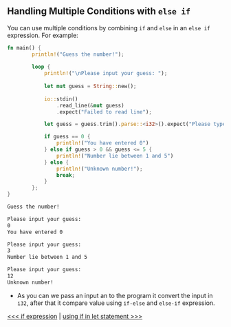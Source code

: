 
## Handling Multiple Conditions with `else if`

You can use multiple conditions by combining `if` and `else` in an  `else if` expression. For example:

```rust
fn main() {
        println!("Guess the number!");
    
        loop {
            println!("\nPlease input your guess: ");
    
            let mut guess = String::new();
        
            io::stdin()
                .read_line(&mut guess)
                .expect("Failed to read line");

            let guess = guess.trim().parse::<i32>().expect("Please type a number!");

            if guess == 0 {
                println!("You have entered 0")
            } else if guess > 0 && guess <= 5 {
                println!("Number lie between 1 and 5")
            } else {
                println!("Unknown number!");
                break;
            }
        };
}
```

```bash
Guess the number!

Please input your guess:
0
You have entered 0

Please input your guess:
3
Number lie between 1 and 5

Please input your guess:
12
Unknown number!
```

- As you can we pass an input an to the program it convert the input in `i32`, after that it compare value using `if-else` and `else-if` expression.


[<<< if expression](101-if-expressions.md) | [using if in let statement >>>](103-using-if-in-let-statement.md)
